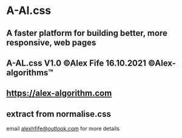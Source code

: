# A-Al.css
A faster platform for building better, more responsive, web pages
-----------------------------------------------------------------------------------------------------------------------------------------------------------------------------------
 A-AL.css V1.0 ©Alex Fife 16.10.2021 ©Alex-algorithms™ 
 ----------------------------------------------------------------------------------------------------------------------------------------------------------------------------------
 https://alex-algorithm.com
 ----------------------------------------------------------------------------------------------------------------------------------------------------------------------------------
 extract from normalise.css
 ----------------------------------------------------------------------------------------------------------------------------------------------------------------------------------
 email alexhfife@outlook.com for more details
